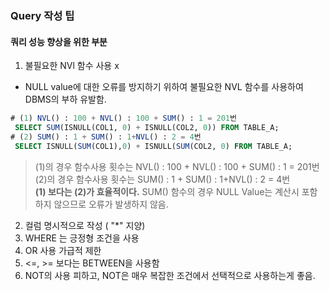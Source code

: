 ### Query 작성 팁

#### 쿼리 성능 향상을 위한 부분

1. 불필요한 NVl 함수 사용 x
- NULL value에 대한 오류를 방지하기 위하여 불필요한 NVL 함수를 사용하여 DBMS의 부하 유발함. 

```sql
# (1) NVL() : 100 + NVL() : 100 + SUM() : 1 = 201번 
 SELECT SUM(ISNULL(COL1, 0) + ISNULL(COL2, 0)) FROM TABLE_A;
# (2) SUM() : 1 + SUM() : 1+NVL() : 2 = 4번
 SELECT ISNULL(SUM(COL1),0) + ISNULL(SUM(COL2, 0) FROM TABLE_A;
```

> (1)의 경우 함수사용 횟수는 NVL() : 100 + NVL() : 100 + SUM() : 1 = 201번 <br>
> (2)의 경우 함수사용 횟수는 SUM() : 1 + SUM() : 1+NVL() : 2 = 4번 <br>
> <strong> (1) 보다는 (2)가 효율적이다.</strong> 
SUM() 함수의 경우 NULL Value는 계산시 포함하지 않으므로 오류가 발생하지 않음. 

2. 컬럼 명시적으로 작성 ( "*" 지양)
3. WHERE 는 긍정형 조건을 사용
4. OR 사용 가급적 제한
5. <=, >= 보다는 BETWEEN을 사용함
6. NOT의 사용 피하고, NOT은 매우 복잡한 조건에서 선택적으로 사용하는게 좋음. 
